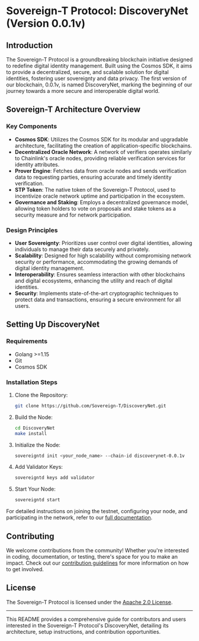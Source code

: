 # Sovereign-T Protocol: DiscoveryNet (Version 0.0.1v)

## Introduction

The Sovereign-T Protocol is a groundbreaking blockchain initiative designed to redefine digital identity management. Built using the Cosmos SDK, it aims to provide a decentralized, secure, and scalable solution for digital identities, fostering user sovereignty and data privacy. The first version of our blockchain, 0.0.1v, is named DiscoveryNet, marking the beginning of our journey towards a more secure and interoperable digital world.

## Sovereign-T Architecture Overview

### Key Components

- **Cosmos SDK**: Utilizes the Cosmos SDK for its modular and upgradable architecture, facilitating the creation of application-specific blockchains.
- **Decentralized Oracle Network**: A network of verifiers operates similarly to Chainlink's oracle nodes, providing reliable verification services for identity attributes.
- **Prover Engine**: Fetches data from oracle nodes and sends verification data to requesting parties, ensuring accurate and timely identity verification.
- **STP Token**: The native token of the Sovereign-T Protocol, used to incentivize oracle network uptime and participation in the ecosystem.
- **Governance and Staking**: Employs a decentralized governance model, allowing token holders to vote on proposals and stake tokens as a security measure and for network participation.

### Design Principles

- **User Sovereignty**: Prioritizes user control over digital identities, allowing individuals to manage their data securely and privately.
- **Scalability**: Designed for high scalability without compromising network security or performance, accommodating the growing demands of digital identity management.
- **Interoperability**: Ensures seamless interaction with other blockchains and digital ecosystems, enhancing the utility and reach of digital identities.
- **Security**: Implements state-of-the-art cryptographic techniques to protect data and transactions, ensuring a secure environment for all users.

## Setting Up DiscoveryNet

### Requirements

- Golang >=1.15
- Git
- Cosmos SDK

### Installation Steps

1. Clone the Repository:
   ```bash
   git clone https://github.com/Sovereign-T/DiscoveryNet.git
   ```

2. Build the Node:
   ```bash
   cd DiscoveryNet
   make install
   ```

3. Initialize the Node:
   ```bash
   sovereigntd init <your_node_name> --chain-id discoverynet-0.0.1v
   ```

4. Add Validator Keys:
   ```bash
   sovereigntd keys add validator
   ```

5. Start Your Node:
   ```bash
   sovereigntd start
   ```

For detailed instructions on joining the testnet, configuring your node, and participating in the network, refer to our [full documentation](https://develop.sovereignty.one/).

## Contributing

We welcome contributions from the community! Whether you're interested in coding, documentation, or testing, there's space for you to make an impact. Check out our [contribution guidelines](contribution.md) for more information on how to get involved.

## License

The Sovereign-T Protocol is licensed under the [Apache 2.0 License](LICENSE).

---

This README provides a comprehensive guide for contributors and users interested in the Sovereign-T Protocol's DiscoveryNet, detailing its architecture, setup instructions, and contribution opportunities.
